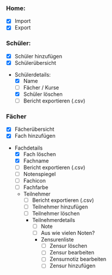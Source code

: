 ### Home:
- [x] Import
- [x] Export

### Schüler:
- [x] Schüler hinzufügen
- [x] Schülerübersicht
- Schülerdetails:
  - [x] Name
  - [ ] Fächer / Kurse
  - [x] Schüler löschen
  - [ ] Bericht exportieren (.csv)

### Fächer
- [x] Fächerübersicht
- [x] Fach hinzufügen
- Fachdetails
  - [x] Fach löschen
  - [x] Fachname
  - [ ] Bericht exportieren (.csv)
  - [ ] Notenspiegel
  - [ ] Fachicon
  - [ ] Fachfarbe
  - Teilnehmer
    - [ ] Bericht exportieren (.csv)
    - [ ] Teilnehmer hinzufügen
    - [ ] Teilnehmer löschen
    - Teilnehmerdetails
      - [ ] Note
      - [ ] Aus wie vielen Noten?
      - Zensurenliste
        - [ ] Zensur löschen
        - [ ] Zensur bearbeiten
		- [ ] Zensurnotiz bearbeiten
        - [ ] Zensur hinzufügen
